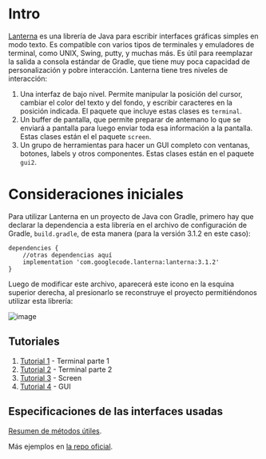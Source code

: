# Intro
[Lanterna](https://github.com/mabe02/lanterna) es una librería de Java para escribir interfaces gráficas simples en modo texto. Es compatible con varios tipos de terminales y emuladores de terminal, como UNIX, Swing, putty, y muchas más.
Es útil para reemplazar la salida a consola estándar de Gradle, que tiene muy poca capacidad de personalización y pobre interacción.
Lanterna tiene tres niveles de interacción:
1) Una interfaz de bajo nivel. Permite manipular la posición del cursor, cambiar el color del texto y del fondo, y escribir caracteres en la posición indicada. El paquete que incluye estas clases es `terminal`.
2) Un buffer de pantalla, que permite preparar de antemano lo que se enviará a pantalla para luego enviar toda esa información a la pantalla. Estas clases están el el paquete `screen`.
3) Un grupo de herramientas para hacer un GUI completo con ventanas, botones, labels y otros componentes. Estas clases están en el paquete `gui2`.

# Consideraciones iniciales
Para utilizar Lanterna en un proyecto de Java con Gradle, primero hay que declarar la dependencia a esta librería en el archivo de configuración de Gradle, `build.gradle`, de esta manera (para la versión 3.1.2 en este caso):
```
dependencies {  
    //otras dependencias aquí
    implementation 'com.googlecode.lanterna:lanterna:3.1.2'
}
```
Luego de modificar este archivo, aparecerá este icono en la esquina superior derecha, al presionarlo se reconstruye el proyecto permitiéndonos utilizar esta librería:

![image](https://github.com/user-attachments/assets/8f2bdc32-3e69-4792-8278-da45fecc57d4)

## Tutoriales

1. [Tutorial 1](<Tutorial 1/Readme.md>) - Terminal parte 1
2. [Tutorial 2](<Tutorial 2/Readme.md>) - Terminal parte 2
3. [Tutorial 3](<Tutorial 3/Readme.md>) - Screen
4. [Tutorial 4](<Tutorial 4/Readme.md>) - GUI

## Especificaciones de las interfaces usadas

[Resumen de métodos útiles](Métodos.md).

Más ejemplos en [la repo oficial](https://github.com/mabe02/lanterna/tree/master).
